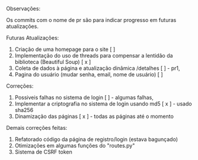 Observações:

Os commits com o nome de pr são para indicar progresso em futuras atualizações.

Futuras Atualizações:

1. Criação de uma homepage para o site [ ]
2. Implementação do uso de threads para compensar a lentidão da biblioteca (Beautiful Soup) [ x ]
3. Coleta de dados à página e atualização dinâmica /detalhes [ ] - pr1, 
4. Pagina do usuário (mudar senha, email, nome de usuário) [ ]

Correções:

1. Possiveis falhas no sistema de login [  ] - algumas falhas,
2. Implementar a criptografia no sistema de login usando md5 [ x ] - usado sha256
3. Dinamização das páginas [ x ] - todas as páginas até o momento

Demais correções feitas:

1. Refatorado código da página de registro/login (estava bagunçado) 
2. Otimizações em algumas funções do "routes.py"
3. Sistema de CSRF token